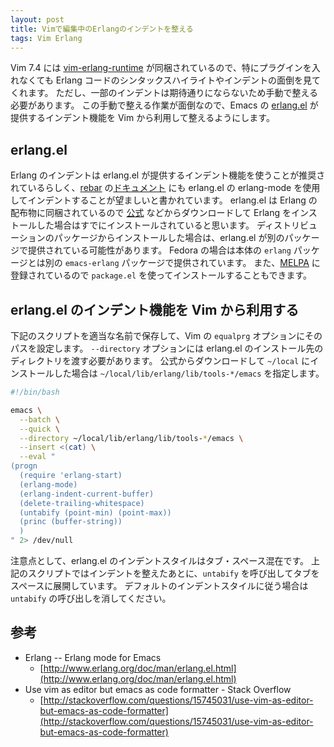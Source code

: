```yaml
---
layout: post
title: Vimで編集中のErlangのインデントを整える
tags: Vim Erlang
---
```


Vim 7.4 には [vim-erlang-runtime](https://github.com/hcs42/vim-erlang-runtime) が同梱されているので、特にプラグインを入れなくても Erlang コードのシンタックスハイライトやインデントの面倒を見てくれます。
ただし、一部のインデントは期待通りにならないため手動で整える必要があります。
この手動で整える作業が面倒なので、Emacs の [erlang.el](http://www.erlang.org/doc/man/erlang.el.html) が提供するインデント機能を Vim から利用して整えるようにします。

## erlang.el

Erlang のインデントは erlang.el が提供するインデント機能を使うことが推奨されているらしく、[rebar](https://github.com/rebar/rebar) の[ドキュメント](https://github.com/rebar/rebar/blob/master/CONTRIBUTING.md) にも erlang.el の erlang-mode を使用してインデントすることが望ましいと書かれています。
erlang.el は Erlang の配布物に同梱されているので [公式](http://www.erlang.org/download.html) などからダウンロードして Erlang をインストールした場合はすでにインストールされていると思います。
ディストリビューションのパッケージからインストールした場合は、erlang.el が別のパッケージで提供されている可能性があります。
Fedora の場合は本体の `erlang` パッケージとは別の `emacs-erlang` パッケージで提供されています。
また、[MELPA](http://melpa.milkbox.net/#/erlang) に登録されているので `package.el` を使ってインストールすることもできます。

## erlang.el のインデント機能を Vim から利用する

下記のスクリプトを適当な名前で保存して、Vim の `equalprg` オプションにそのパスを設定します。
`--directory` オプションには erlang.el のインストール先のディレクトリを渡す必要があります。
公式からダウンロードして `~/local` にインストールした場合は `~/local/lib/erlang/lib/tools-*/emacs` を指定します。

```bash
#!/bin/bash

emacs \
  --batch \
  --quick \
  --directory ~/local/lib/erlang/lib/tools-*/emacs \
  --insert <(cat) \
  --eval "
(progn
  (require 'erlang-start)
  (erlang-mode)
  (erlang-indent-current-buffer)
  (delete-trailing-whitespace)
  (untabify (point-min) (point-max))
  (princ (buffer-string))
  )
" 2> /dev/null
```

注意点として、erlang.el のインデントスタイルはタブ・スペース混在です。
上記のスクリプトではインデントを整えたあとに、`untabify` を呼び出してタブをスペースに展開しています。
デフォルトのインデントスタイルに従う場合は `untabify` の呼び出しを消してください。

## 参考
- Erlang -- Erlang mode for Emacs
    - [http://www.erlang.org/doc/man/erlang.el.html](http://www.erlang.org/doc/man/erlang.el.html)
- Use vim as editor but emacs as code formatter - Stack Overflow
    - [http://stackoverflow.com/questions/15745031/use-vim-as-editor-but-emacs-as-code-formatter](http://stackoverflow.com/questions/15745031/use-vim-as-editor-but-emacs-as-code-formatter)
